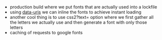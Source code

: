 -   production build where we put fonts that are actually used into a lockfile
-   using [data-uris](https://css-tricks.com/data-uris/) we can inline the fonts to achieve instant loading
-   another cool thing is to use css2?text= option where we first gather all the letters we actually use and then generate a font with only those letters
-   caching of requests to google fonts
